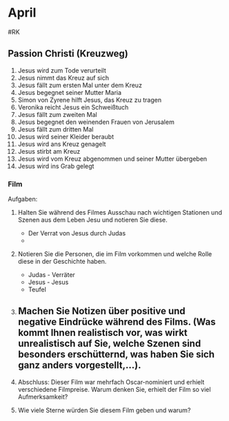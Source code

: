 # April
#RK 

## Passion Christi (Kreuzweg)

1. Jesus wird zum Tode verurteilt
2. Jesus nimmt das Kreuz auf sich
3. Jesus fällt zum ersten Mal unter dem Kreuz
4. Jesus begegnet seiner Mutter Maria
5. Simon von Zyrene hilft Jesus, das Kreuz zu tragen
6. Veronika reicht Jesus ein Schweißtuch
7. Jesus fällt zum zweiten Mal
8. Jesus begegnet den weinenden Frauen von Jerusalem
9. Jesus fällt zum dritten Mal
10. Jesus wird seiner Kleider beraubt
11. Jesus wird ans Kreuz genagelt
12. Jesus stirbt am Kreuz
13. Jesus wird vom Kreuz abgenommen und seiner Mutter übergeben
14. Jesus wird ins Grab gelegt


### Film

Aufgaben:
1. Halten Sie während des Filmes Ausschau nach wichtigen Stationen und Szenen aus dem Leben Jesu und notieren Sie diese.
	- Der Verrat von Jesus durch Judas
	- 
1. Notieren Sie die Personen, die im Film vorkommen und welche Rolle diese in der Geschichte haben.
	- Judas - Verräter
	- Jesus - Jesus
	- Teufel

3. Machen Sie Notizen über positive und negative Eindrücke während des Films. (Was kommt Ihnen realistisch vor, was wirkt unrealistisch auf Sie, welche Szenen sind besonders erschütternd, was haben Sie sich ganz anders vorgestellt,…).
	- 

5. Abschluss: Dieser Film war mehrfach Oscar-nominiert und erhielt verschiedene Filmpreise. Warum denken Sie, erhielt der Film so viel Aufmerksamkeit?

6. Wie viele Sterne würden Sie diesem Film geben und warum?